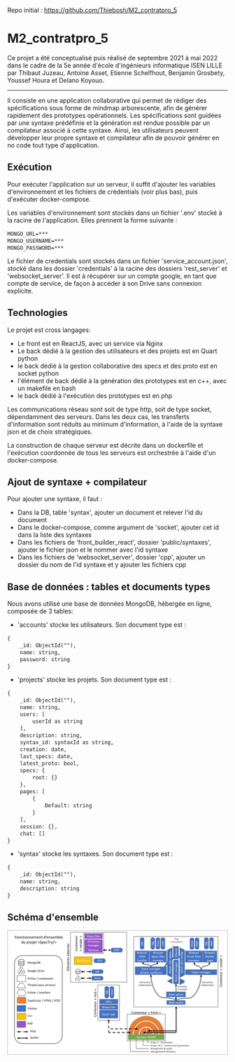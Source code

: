 Repo initial : https://github.com/Thiebosh/M2_contratpro_5

# M2_contratpro_5

Ce projet a été conceptualisé puis réalisé de septembre 2021 à mai 2022 dans le cadre de la 5e année d'école d'ingénieurs informatique ISEN LILLE par Thibaut Juzeau, Antoine Asset, Etienne Schelfhout, Benjamin Grosbety, Youssef Houra et Delano Koyouo.

<hr>

Il consiste en une application collaborative qui permet de rédiger des spécifications sous forme de mindmap arborescente, afin de générer rapidement des prototypes opérationnels. Les spécifications sont guidées par une syntaxe prédéfinie et la génération est rendue possible par un compilateur associé à cette syntaxe. Ainsi, les utilisateurs peuvent développer leur propre syntaxe et compilateur afin de pouvoir générer en no code tout type d'application.

## Exécution

Pour exécuter l'application sur un serveur, il suffit d'ajouter les variables d'environnement et les fichiers de crédentials (voir plus bas), puis d'exécuter docker-compose.

Les variables d'environnement sont stockés dans un fichier '.env' stocké à la racine de l'application. Elles prennent la forme suivante :
```
MONGO_URL=***
MONGO_USERNAME=***
MONGO_PASSWORD=***
```

Le fichier de credentials sont stockés dans un fichier 'service_account.json', stocké dans les dossier 'credentials' à la racine des dossiers 'rest_server' et 'websocket_server'. Il est à récupérer sur un compte google, en tant que compte de service, de façon à accéder à son Drive sans connexion explicite.

## Technologies

Le projet est cross langages:
- Le front est en ReactJS, avec un service via Nginx
- Le back dédié à la gestion des utilisateurs et des projets est en Quart python
- le back dédié à la gestion collaborative des specs et des proto est en socket python
- l'élément de back dédié à la génération des prototypes est en c++, avec un makefile en bash
- le back dédié à l'exécution des prototypes est en php

Les communications réseau sont soit de type http, soit de type socket, dépendamment des serveurs. Dans les deux cas, les transferts d'information sont réduits au minimum d'information, à l'aide de la syntaxe json et de choix stratégiques.

La construction de chaque serveur est décrite dans un dockerfile et l'exécution coordonnée de tous les serveurs est orchestrée à l'aide d'un docker-compose.

## Ajout de syntaxe + compilateur

Pour ajouter une syntaxe, il faut :
- Dans la DB, table 'syntax', ajouter un document et relever l'id du document
- Dans le docker-compose, comme argument de 'socket', ajouter cet id dans la liste des syntaxes
- Dans les fichiers de 'front_builder_react', dossier 'public/syntaxes', ajouter le fichier json et le nommer avec l'id syntaxe
- Dans les fichiers de 'websocket_server', dossier 'cpp', ajouter un dossier du nom de l'id syntaxe et y ajouter les fichiers cpp

## Base de données : tables et documents types

Nous avons utilisé une base de données MongoDB, hébergée en ligne, composée de 3 tables:
- 'accounts' stocke les utilisateurs. Son document type est :
```
{
    _id: ObjectId(""),
    name: string,
    password: string
}
```
- 'projects' stocke les projets. Son document type est :
```
{
    _id: ObjectId(""),
    name: string,
    users: [
        userId as string
    ],
    description: string,
    syntax_id: syntaxId as string,
    creation: date,
    last_specs: date,
    latest_proto: bool,
    specs: {
        root: {}
    },
    pages: [
        {
            Default: string
        }
    ],
    session: {},
    chat: []
}
```
- 'syntax' stocke les syntaxes. Son document type est :
```
{
    _id: ObjectId(""),
    name: string,
    description: string
}
```

## Schéma d'ensemble
![global scheme](https://github.com/Thiebosh/M2_contratpro_5/raw/main/documentation/global%20scheme.png)
